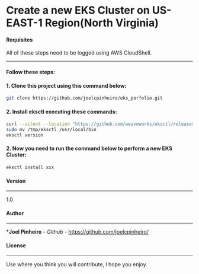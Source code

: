 # Create a new EKS Cluster on US-EAST-1 Region(North Virginia) 

#### Requisites

All of these steps need to be logged using AWS CloudShell.

------------
#### Follow these steps:

#### 1. Clone this project using this command below:

```sh
git clone https://github.com/joelcpinheiro/eks_porfolio.git
```

#### 2. Install eksctl executing these commands:

```sh
curl --silent --location "https://github.com/weaveworks/eksctl/releases/latest/download/eksctl_$(uname -s)_amd64.tar.gz" | tar xz -C /tmp
sudo mv /tmp/eksctl /usr/local/bin
eksctl version

```

#### 2. Now you need to run the command below to perform a new EKS Cluster:

```sh
eksctl install xxx

```


#### Version
------------

1.0

#### Author
------------
 
 ***Joel Pinheiro** - *Github* - https://github.com/joelcpinheiro/

#### License
------------

Use where you think you will contribute, I hope you enjoy.

